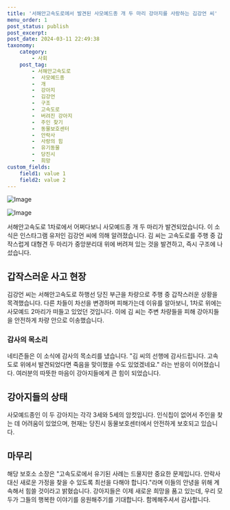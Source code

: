 ```yaml
---
title: '서해안고속도로에서 발견된 사모예드종 개 두 마리 강아지를 사랑하는 김강언 씨'
menu_order: 1
post_status: publish
post_excerpt: 
post_date: 2024-03-11 22:49:38
taxonomy:
    category:
        - 사회
    post_tag:
        - 서해안고속도로
        -  사모예드종
        -  개
        -  강아지
        -  김강언
        -  구조
        -  고속도로
        -  버려진 강아지
        -  주인 찾기
        -  동물보호센터
        -  안락사
        -  사랑의 힘
        -  유기동물
        -  당진시
        -  희망
custom_fields:
    field1: value 1
    field2: value 2
---
```


![Image](https://imgnews.pstatic.net/image/020/2024/03/11/0003552476_001_20240311091501041.jpg?type=w647)

![Image](https://imgnews.pstatic.net/image/020/2024/03/11/0003552476_002_20240311091501064.gif?type=w647)

서해안고속도로 1차로에서 어쩌다보니 사모예드종 개 두 마리가 발견되었습니다. 이 소식은 인스타그램 유저인 김강언 씨에 의해 알려졌습니다. 김 씨는 고속도로를 주행 중 갑작스럽게 대형견 두 마리가 중앙분리대 위에 버려져 있는 것을 발견하고, 즉시 구조에 나섰습니다.
## 갑작스러운 사고 현장
김강언 씨는 서해안고속도로 하행선 당진 부근을 차량으로 주행 중 갑작스러운 상황을 목격했습니다. 다른 차들이 차선을 변경하며 피해가는데 이유를 알아보니, 1차로 위에는 사모예드 2마리가 떠들고 있었던 것입니다. 이에 김 씨는 주변 차량들을 피해 강아지들을 안전하게 차량 안으로 이송했습니다.
### 감사의 목소리
네티즌들은 이 소식에 감사의 목소리를 냈습니다. "김 씨의 선행에 감사드립니다. 고속도로 위에서 발견되었다면 죽음을 맞이했을 수도 있었겠네요." 라는 반응이 이어졌습니다. 여러분의 따뜻한 마음이 강아지들에게 큰 힘이 되었습니다.
## 강아지들의 상태
사모예드종인 이 두 강아지는 각각 3세와 5세의 암컷입니다. 인식칩이 없어서 주인을 찾는 데 어려움이 있었으며, 현재는 당진시 동물보호센터에서 안전하게 보호되고 있습니다.
## 마무리
해당 보호소 소장은 "고속도로에서 유기된 사례는 드물지만 중요한 문제입니다. 안락사 대신 새로운 가정을 찾을 수 있도록 최선을 다해야 합니다."라며 이들의 안녕을 위해 계속해서 힘쓸 것이라고 밝혔습니다. 강아지들은 이제 새로운 희망을 품고 있는데, 우리 모두가 그들의 행복한 이야기를 응원해주기를 기대합니다. 함께해주셔서 감사합니다.
